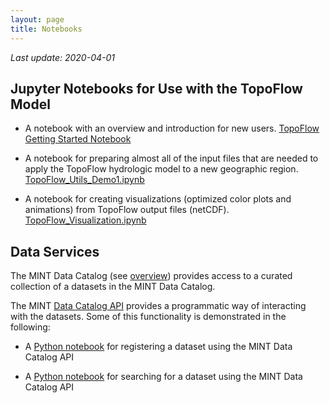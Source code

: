 ```yaml
---
layout: page
title: Notebooks
---
```


*Last update: 2020-04-01*

## Jupyter Notebooks for Use with the TopoFlow Model

 * A notebook with an overview and introduction for new users.  [TopoFlow Getting Started Notebook](https://github.com/peckhams/topoflow36/blob/master/TopoFlow_Getting_Started.ipynb) 

  * A notebook for preparing almost all of the input files that are needed to apply the TopoFlow hydrologic model to a new geographic region. [TopoFlow_Utils_Demo1.ipynb](https://github.com/peckhams/topoflow36/blob/master/TopoFlow_Utils_Demo1.ipynb)
  
  * A notebook for creating visualizations (optimized color plots and animations) from TopoFlow output files (netCDF). [TopoFlow_Visualization.ipynb](https://github.com/peckhams/topoflow36/blob/master/TopoFlow_Visualization.ipynb)
  

## Data Services

The MINT Data Catalog (see [overview](https://mintproject.readthedocs.io/en/latest/datacatalog/)) provides access to a curated collection of a datasets in the MINT Data Catalog.

The MINT [Data Catalog API](https://data-catalog.mint.isi.edu/documentation) provides a programmatic way of interacting with the datasets. Some of this functionality is demonstrated in the following:

* A [Python notebook](https://github.com/mintproject/MINT-DataCatalog-Public/blob/master/demo/api_demo.ipynb) for registering a dataset using the MINT Data Catalog API

* A [Python notebook](https://github.com/mintproject/MINT-DataCatalog-Public/blob/master/demo/CHIRPS_browse.ipynb) for searching for a dataset using the MINT Data Catalog API

